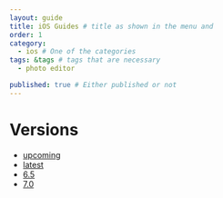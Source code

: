 ```yaml
---
layout: guide
title: iOS Guides # title as shown in the menu and 
order: 1
category: 
  - ios # One of the categories
tags: &tags # tags that are necessary
  - photo editor 

published: true # Either published or not 
---
```


# Versions
- [upcoming](/v7_0)
- [latest](/v6_5)
- [6.5](/v6_5)
- [7.0](/v7_0)